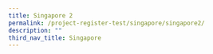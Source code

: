 ```yaml
---
title: Singapore 2
permalink: /project-register-test/singapore/singapore2/
description: ""
third_nav_title: Singapore
---
```

